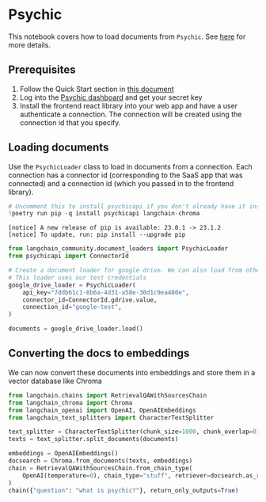 # Psychic
This notebook covers how to load documents from `Psychic`. See [here](/oss/integrations/providers/psychic) for more details.

## Prerequisites
1. Follow the Quick Start section in [this document](/oss/integrations/providers/psychic)
2. Log into the [Psychic dashboard](https://dashboard.psychic.dev/) and get your secret key
3. Install the frontend react library into your web app and have a user authenticate a connection. The connection will be created using the connection id that you specify.

## Loading documents

Use the `PsychicLoader` class to load in documents from a connection. Each connection has a connector id (corresponding to the SaaS app that was connected) and a connection id (which you passed in to the frontend library).


```python
# Uncomment this to install psychicapi if you don't already have it installed
!poetry run pip -q install psychicapi langchain-chroma
```
```output
[notice] A new release of pip is available: 23.0.1 -> 23.1.2
[notice] To update, run: pip install --upgrade pip
```

```python
from langchain_community.document_loaders import PsychicLoader
from psychicapi import ConnectorId

# Create a document loader for google drive. We can also load from other connectors by setting the connector_id to the appropriate value e.g. ConnectorId.notion.value
# This loader uses our test credentials
google_drive_loader = PsychicLoader(
    api_key="7ddb61c1-8b6a-4d31-a58e-30d1c9ea480e",
    connector_id=ConnectorId.gdrive.value,
    connection_id="google-test",
)

documents = google_drive_loader.load()
```

## Converting the docs to embeddings 

We can now convert these documents into embeddings and store them in a vector database like Chroma


```python
from langchain.chains import RetrievalQAWithSourcesChain
from langchain_chroma import Chroma
from langchain_openai import OpenAI, OpenAIEmbeddings
from langchain_text_splitters import CharacterTextSplitter
```


```python
text_splitter = CharacterTextSplitter(chunk_size=1000, chunk_overlap=0)
texts = text_splitter.split_documents(documents)

embeddings = OpenAIEmbeddings()
docsearch = Chroma.from_documents(texts, embeddings)
chain = RetrievalQAWithSourcesChain.from_chain_type(
    OpenAI(temperature=0), chain_type="stuff", retriever=docsearch.as_retriever()
)
chain({"question": "what is psychic?"}, return_only_outputs=True)
```
